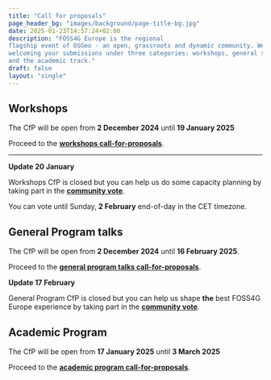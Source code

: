 ```yaml
---
title: "Call for proposals"
page_header_bg: "images/background/page-title-bg.jpg"
date: 2025-01-23T14:57:24+02:00
description: "FOSS4G Europe is the regional
flagship event of OSGeo - an open, grassroots and dynamic community. We are
welcoming your submissions under three categories: workshops, general sessions,
and the academic track."
draft: false
layout: "single"
---
```


## Workshops
The CfP will be open from **2 December 2024** until **19 January 2025**

Proceed to the [**workshops call-for-proposals**](/call-for-proposals/workshops/).

<hr>

**Update 20 January**

Workshops CfP is closed but you can help us do some capacity planning by
taking part in the
[**community vote**](https://talks.osgeo.org/foss4g-europe-2025-workshops/p/voting/signup/).

You can vote until Sunday, **2 February** end-of-day in the CET timezone.

## General Program talks
The CfP will be open from **2 December 2024** until **16 February 2025**.

Proceed to the [**general program talks call-for-proposals**](/call-for-proposals/general-program/).

**Update 17 February**

General Program CfP is closed but you can help us shape **the** best FOSS4G
Europe experience by taking part in the
[**community vote**](https://talks.osgeo.org/foss4g-europe-2025/p/voting/signup/).

## Academic Program
The CfP will be open from **17 January 2025** until **3 March 2025**

Proceed to the [**academic program call-for-proposals**](/call-for-proposals/academic-program/).
